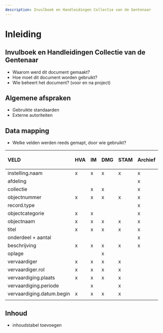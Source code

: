 ```yaml
---
description: Invulboek en Handleidingen Collectie van de Gentenaar
---
```


# Inleiding

## Invulboek en Handleidingen Collectie van de Gentenaar

* Waarom werd dit document gemaakt?
* Hoe moet dit document worden gebruikt?
* Wie beheert het document? \(voor en na project\)

## Algemene afspraken

* Gebruikte standaarden
* Externe autoriteiten

## Data mapping

* Welke velden werden reeds gemapt, door wie gebruikt?

<table>
  <thead>
    <tr>
      <th style="text-align:left">
        <p>VELD</p>
        <p></p>
      </th>
      <th style="text-align:left">HVA</th>
      <th style="text-align:left">IM</th>
      <th style="text-align:left">DMG</th>
      <th style="text-align:left">STAM</th>
      <th style="text-align:left">Archief</th>
    </tr>
  </thead>
  <tbody>
    <tr>
      <td style="text-align:left">instelling.naam</td>
      <td style="text-align:left">x</td>
      <td style="text-align:left">x</td>
      <td style="text-align:left">x</td>
      <td style="text-align:left">x</td>
      <td style="text-align:left">x</td>
    </tr>
    <tr>
      <td style="text-align:left">afdeling</td>
      <td style="text-align:left"></td>
      <td style="text-align:left"></td>
      <td style="text-align:left"></td>
      <td style="text-align:left"></td>
      <td style="text-align:left">x</td>
    </tr>
    <tr>
      <td style="text-align:left">collectie</td>
      <td style="text-align:left"></td>
      <td style="text-align:left">x</td>
      <td style="text-align:left">x</td>
      <td style="text-align:left"></td>
      <td style="text-align:left">x</td>
    </tr>
    <tr>
      <td style="text-align:left">objectnummer</td>
      <td style="text-align:left">x</td>
      <td style="text-align:left">x</td>
      <td style="text-align:left">x</td>
      <td style="text-align:left">x</td>
      <td style="text-align:left">x</td>
    </tr>
    <tr>
      <td style="text-align:left">record.type</td>
      <td style="text-align:left"></td>
      <td style="text-align:left"></td>
      <td style="text-align:left"></td>
      <td style="text-align:left"></td>
      <td style="text-align:left">x</td>
    </tr>
    <tr>
      <td style="text-align:left">objectcategorie</td>
      <td style="text-align:left">x</td>
      <td style="text-align:left">x</td>
      <td style="text-align:left"></td>
      <td style="text-align:left"></td>
      <td style="text-align:left">x</td>
    </tr>
    <tr>
      <td style="text-align:left">objectnaam</td>
      <td style="text-align:left">x</td>
      <td style="text-align:left">x</td>
      <td style="text-align:left">x</td>
      <td style="text-align:left">x</td>
      <td style="text-align:left">x</td>
    </tr>
    <tr>
      <td style="text-align:left">titel</td>
      <td style="text-align:left">x</td>
      <td style="text-align:left">x</td>
      <td style="text-align:left">x</td>
      <td style="text-align:left">x</td>
      <td style="text-align:left">x</td>
    </tr>
    <tr>
      <td style="text-align:left">onderdeel + aantal</td>
      <td style="text-align:left"></td>
      <td style="text-align:left"></td>
      <td style="text-align:left"></td>
      <td style="text-align:left"></td>
      <td style="text-align:left">x</td>
    </tr>
    <tr>
      <td style="text-align:left">beschrijving</td>
      <td style="text-align:left">x</td>
      <td style="text-align:left">x</td>
      <td style="text-align:left">x</td>
      <td style="text-align:left">x</td>
      <td style="text-align:left">x</td>
    </tr>
    <tr>
      <td style="text-align:left">oplage</td>
      <td style="text-align:left"></td>
      <td style="text-align:left"></td>
      <td style="text-align:left">x</td>
      <td style="text-align:left"></td>
      <td style="text-align:left"></td>
    </tr>
    <tr>
      <td style="text-align:left">vervaardiger</td>
      <td style="text-align:left">x</td>
      <td style="text-align:left">x</td>
      <td style="text-align:left">x</td>
      <td style="text-align:left">x</td>
      <td style="text-align:left"></td>
    </tr>
    <tr>
      <td style="text-align:left">vervaardiger.rol</td>
      <td style="text-align:left">x</td>
      <td style="text-align:left">x</td>
      <td style="text-align:left">x</td>
      <td style="text-align:left">x</td>
      <td style="text-align:left"></td>
    </tr>
    <tr>
      <td style="text-align:left">vervaardiging.plaats</td>
      <td style="text-align:left">x</td>
      <td style="text-align:left">x</td>
      <td style="text-align:left">x</td>
      <td style="text-align:left">x</td>
      <td style="text-align:left"></td>
    </tr>
    <tr>
      <td style="text-align:left">vervaardiging.periode</td>
      <td style="text-align:left"></td>
      <td style="text-align:left">x</td>
      <td style="text-align:left"></td>
      <td style="text-align:left">x</td>
      <td style="text-align:left"></td>
    </tr>
    <tr>
      <td style="text-align:left">vervaardiging.datum.begin</td>
      <td style="text-align:left">x</td>
      <td style="text-align:left">x</td>
      <td style="text-align:left">x</td>
      <td style="text-align:left">x</td>
      <td style="text-align:left"></td>
    </tr>
    <tr>
      <td style="text-align:left"></td>
      <td style="text-align:left"></td>
      <td style="text-align:left"></td>
      <td style="text-align:left"></td>
      <td style="text-align:left"></td>
      <td style="text-align:left"></td>
    </tr>
  </tbody>
</table>

## Inhoud

* inhoudstabel toevoegen



